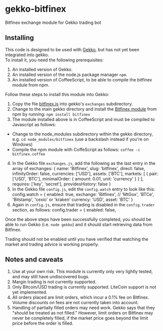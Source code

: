 # gekko-bitfinex

Bitfinex exchange module for Gekko trading bot

## Installing

This code is designed to be used with [Gekko](https://github.com/askmike/gekko), but has not yet been integrated into gekko.  
To install it, you need the following prerequisites:

1. An installed version of Gekko.
2. An installed version of the node.js package manager ```npm```.
3. An installed version of CoffeeScript, to be able to compile the bitfinex module from npm.

Follow these steps to install this module into Gekko:

1. Copy the file [bitfinex.js](https://raw.githubusercontent.com/antonivs/gekko-bitfinex/master/bitfinex.js) into gekko's ```exchanges``` subdirectory.
2. Change to the main gekko directory and install the [Bitfinex module](https://github.com/gferrin/bitfinex) from npm by running: ```npm install bitfinex```
3. The module installed above is in CoffeeScript and must be compiled to Javascript as follows:
  * Change to the node_modules subdirectory within the gekko directory, e.g. ```cd node_modules/bitfinex``` (use a backslash instead if you're on Windows)
  * Compile the npm module with CoffeScript as follows: ```coffee -c bitfinex.coffee```
4. In the Gekko file ```exchanges.js```, add the following as the last entry in the array of exchanges:
    {
      name: 'Bitfinex',
      slug: 'bitfinex',
      direct: false,
      infinityOrder: false,
      currencies: ['USD'],
      assets: ['BTC'],
      markets: [
        {
          pair: ['USD', 'BTC'], minimalOrder: { amount: 0.01, unit: 'currency' }
        }
      ],
      requires: ['key', 'secret'],
      providesHistory: false
    }
5. In the Gekko file ```config.js```, edit the ```config.watch``` entry to look like this:
    config.watch = {
      enabled: true,
      exchange: 'Bitfinex', // 'MtGox', 'BTCe', 'Bitstamp', 'cexio' or 'kraken'
      currency: 'USD',
      asset: 'BTC'
    }
6. Again in ```config.js```, ensure that trading is disabled in the ```config.trader``` section, as follows:
    config.trader = {
      enabled: false,

Once the above steps have been successfully completed, you should be able to run Gekko (i.e. ```node gekko```) and it should start retrieving data from Bitfinex.

Trading should not be enabled until you have verified that watching the market and trading advice is working properly.

## Notes and caveats

1. Use at your own risk. This module is currently only very lightly tested, and may still have undiscovered bugs.
2. Margin trading is not currently supported.
3. Only Bitcoin/USD trading is currently supported.  LiteCoin support is not yet implemented.
4. All orders placed are limit orders, which incur a 0.1% fee on Bitfinex.  Volume discounts on fees are not currently taken into account.
5. Handling of partially filled orders may need work. Gekko says that they "should be treated as not filled."  However, limit orders on Bitfinex may never be completely filled, if the market price goes beyond the limit price before the order is filled.

